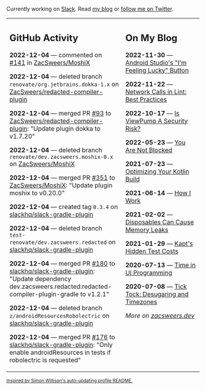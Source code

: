 Currently working on [Slack](https://slack.com/). Read [my blog](https://zacsweers.dev/) or [follow me on Twitter](https://twitter.com/ZacSweers).

<table><tr><td valign="top" width="60%">

## GitHub Activity
<!-- githubActivity starts -->
**2022-12-04** — commented on [#141](https://github.com/ZacSweers/MoshiX/issues/141#issuecomment-1336739759) in [ZacSweers/MoshiX](https://github.com/ZacSweers/MoshiX)

**2022-12-04** — deleted branch `renovate/org.jetbrains.dokka-1.x` on [ZacSweers/redacted-compiler-plugin](https://github.com/ZacSweers/redacted-compiler-plugin)

**2022-12-04** — merged PR [#93](https://github.com/ZacSweers/redacted-compiler-plugin/pull/93) to [ZacSweers/redacted-compiler-plugin](https://github.com/ZacSweers/redacted-compiler-plugin): "Update plugin dokka to v1.7.20"

**2022-12-04** — deleted branch `renovate/dev.zacsweers.moshix-0.x` on [ZacSweers/MoshiX](https://github.com/ZacSweers/MoshiX)

**2022-12-04** — merged PR [#351](https://github.com/ZacSweers/MoshiX/pull/351) to [ZacSweers/MoshiX](https://github.com/ZacSweers/MoshiX): "Update plugin moshix to v0.20.0"

**2022-12-04** — created tag `0.3.4` on [slackhq/slack-gradle-plugin](https://github.com/slackhq/slack-gradle-plugin)

**2022-12-04** — deleted branch `test-renovate/dev.zacsweers.redacted` on [slackhq/slack-gradle-plugin](https://github.com/slackhq/slack-gradle-plugin)

**2022-12-04** — merged PR [#180](https://github.com/slackhq/slack-gradle-plugin/pull/180) to [slackhq/slack-gradle-plugin](https://github.com/slackhq/slack-gradle-plugin): "Update dependency dev.zacsweers.redacted:redacted-compiler-plugin-gradle to v1.2.1"

**2022-12-04** — deleted branch `z/androidResourcesRobolectric` on [slackhq/slack-gradle-plugin](https://github.com/slackhq/slack-gradle-plugin)

**2022-12-04** — merged PR [#176](https://github.com/slackhq/slack-gradle-plugin/pull/176) to [slackhq/slack-gradle-plugin](https://github.com/slackhq/slack-gradle-plugin): "Only enable androidResources in tests if robolectric is requested"
<!-- githubActivity ends -->
</td><td valign="top" width="40%">

## On My Blog
<!-- blog starts -->
**2022-11-30** — [Android Studio's "I'm Feeling Lucky" Button](https://www.zacsweers.dev/android-studios-im-feeling-lucky-button/)

**2022-11-22** — [Network Calls in Lint: Best Practices](https://www.zacsweers.dev/network-calls-in-lint-best-practices/)

**2022-10-17** — [Is ViewPump A Security Risk?](https://www.zacsweers.dev/is-viewpump-a-security-risk/)

**2022-05-23** — [You Are Not Blocked](https://www.zacsweers.dev/you-are-not-blocked/)

**2021-07-23** — [Optimizing Your Kotlin Build](https://www.zacsweers.dev/optimizing-your-kotlin-build/)

**2021-06-14** — [How I Work](https://www.zacsweers.dev/how-i-work/)

**2021-02-02** — [Disposables Can Cause Memory Leaks](https://www.zacsweers.dev/disposables-can-cause-memory-leaks/)

**2021-01-29** — [Kapt's Hidden Test Costs](https://www.zacsweers.dev/kapts-hidden-test-costs/)

**2020-07-13** — [Time in UI Programming](https://www.zacsweers.dev/time-in-ui/)

**2020-07-08** — [Tick Tock: Desugaring and Timezones](https://www.zacsweers.dev/ticktock-desugaring-timezones/)
<!-- blog ends -->
_More on [zacsweers.dev](https://zacsweers.dev/)_
</td></tr></table>

<sub><a href="https://simonwillison.net/2020/Jul/10/self-updating-profile-readme/">Inspired by Simon Willison's auto-updating profile README.</a></sub>
